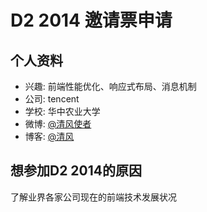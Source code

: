 # D2 2014 邀请票申请

## 个人资料

- 兴趣: 前端性能优化、响应式布局、消息机制
- 公司: tencent
- 学校: 华中农业大学
- 微博: [@清风使者](http://weibo.com/u/2230960417)
- 博客: [@清风](http://blog.csdn.net/xcyuzhen)
## 想参加D2 2014的原因

了解业界各家公司现在的前端技术发展状况


